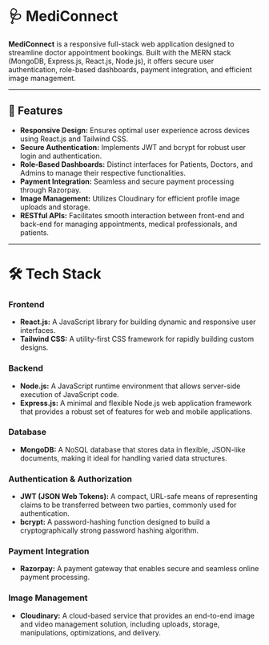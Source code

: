# 🩺 MediConnect

**MediConnect** is a responsive full-stack web application designed to streamline doctor appointment bookings. Built with the MERN stack (MongoDB, Express.js, React.js, Node.js), it offers secure user authentication, role-based dashboards, payment integration, and efficient image management.

---

## 🚀 Features

- **Responsive Design:** Ensures optimal user experience across devices using React.js and Tailwind CSS.
- **Secure Authentication:** Implements JWT and bcrypt for robust user login and authentication.
- **Role-Based Dashboards:** Distinct interfaces for Patients, Doctors, and Admins to manage their respective functionalities.
- **Payment Integration:** Seamless and secure payment processing through Razorpay.
- **Image Management:** Utilizes Cloudinary for efficient profile image uploads and storage.
- **RESTful APIs:** Facilitates smooth interaction between front-end and back-end for managing appointments, medical professionals, and patients.

---

# 🛠️ Tech Stack

### Frontend
- **React.js:** A JavaScript library for building dynamic and responsive user interfaces. 
- **Tailwind CSS:** A utility-first CSS framework for rapidly building custom designs.

### Backend
- **Node.js:** A JavaScript runtime environment that allows server-side execution of JavaScript code. 
- **Express.js:** A minimal and flexible Node.js web application framework that provides a robust set of features for web and mobile applications. 

### Database
- **MongoDB:** A NoSQL database that stores data in flexible, JSON-like documents, making it ideal for handling varied data structures. 

### Authentication & Authorization
- **JWT (JSON Web Tokens):** A compact, URL-safe means of representing claims to be transferred between two parties, commonly used for authentication.
- **bcrypt:** A password-hashing function designed to build a cryptographically strong password hashing algorithm.

### Payment Integration
- **Razorpay:** A payment gateway that enables secure and seamless online payment processing.

### Image Management
- **Cloudinary:** A cloud-based service that provides an end-to-end image and video management solution, including uploads, storage, manipulations, optimizations, and delivery.
